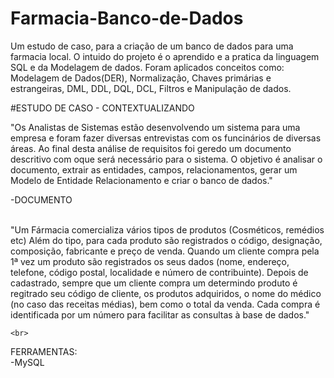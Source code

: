 # Farmacia-Banco-de-Dados
 Um estudo de caso, para a criação de um banco de dados para uma farmacia local.
 O intuido do projeto é o aprendido e a pratica da linguagem SQL e da Modelagem de dados. Foram aplicados conceitos como: Modelagem de Dados(DER), Normalização, Chaves primárias e estrangeiras, DML, DDL, DQL, DCL, Filtros e Manipulação de dados.

 #ESTUDO DE CASO - CONTEXTUALIZANDO

 "Os Analistas de Sistemas estão desenvolvendo um sistema para uma empresa e foram fazer diversas entrevistas com os funcinários de diversas áreas. Ao final desta análise de requisitos foi  geredo um documento descritivo com oque será necessário para o sistema.
 O objetivo é analisar o documento, extrair as entidades, campos, relacionamentos, gerar um Modelo de Entidade Relacionamento e criar o banco de dados."
 <br> 
 
   -DOCUMENTO
   
   <br>
    "Um Fármacia comercializa vários tipos de produtos (Cosméticos, remédios etc) Além do tipo, para cada produto são registrados o código, designação, composição, fabricante e preço de venda. Quando um cliente compra pela 1ª vez um produto são registrados os seus dados (nome, endereço, telefone, código postal, localidade e número de contribuinte). Depois de cadastrado, sempre que um cliente compra um determindo produto é regitrado seu código de cliente, os produtos adquiridos, o nome do médico (no caso das receitas médias), bem como o total da venda. Cada compra é identificada por um número para facilitar as consultas à base de dados."

    <br>

FERRAMENTAS:<br>
  -MySQL
   

 
